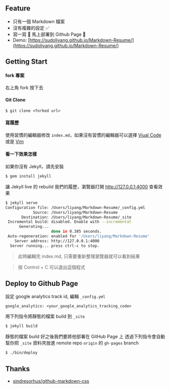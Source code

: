 ## Feature

- 只有一個 Markdown 檔案 
- 沒有複雜的設定 ✅
- 寫一寫 📝 馬上部署到 Github Page 🚀 
- Demo: [https://sudoliyang.github.io/Markdown-Resume/](https://sudoliyang.github.io/Markdown-Resume/)

## Getting Start 

#### fork 專案

右上角 fork 按下去

#### Git Clone

```
$ git clone <forked url>
```

#### 寫履歷

使用習慣的編輯器修改 `index.md`，如果沒有習慣的編輯器可以選擇 [Viual Code](https://code.visualstudio.com/) 或是 [Vim](https://www.vim.org/)

#### 看一下效果怎樣

如果你沒有 Jekyll，請先安裝
```bash
$ gem install jekyll
```

讓 Jekyll live 的 rebuild 我們的履歷，瀏覽器打開 http://127.0.0.1:4000 查看效果
```bash
$ jekyll serve
Configuration file: /Users/liyang/Markdown-Resume/_config.yml
            Source: /Users/liyang/Markdown-Resume
       Destination: /Users/liyang/Markdown-Resume/_site
 Incremental build: disabled. Enable with --incremental
      Generating...
                    done in 0.385 seconds.
 Auto-regeneration: enabled for '/Users/liyang/Markdown-Resume'
    Server address: http://127.0.0.1:4000
  Server running... press ctrl-c to stop.
```
> 此時編輯完 index.md, 只需要重新整理瀏覽器就可以看到結果

> 按 Control + C 可以退出這個程式

## Deploy to Github Page

設定 google analytics track id, 編輯 `_config.yml`
```
google_analytics: <your_google_analytics_tracking_code>
```

用下列指令將靜態的檔案 build 到 `_site`
```bash
$ jekyll build 
```

靜態的檔案 build 好之後我們要將他部署在 GitHub Page 上
透過下列指令會自動幫你把 `_site` 資料夾放進 remote repo `origin` 的 `gh-pages` branch
```bash
$ ./bin/deploy 
```

## Thanks 

- [sindresorhus/github-markdown-css](https://github.com/sindresorhus/github-markdown-css/blob/gh-pages/github-markdown.css)


